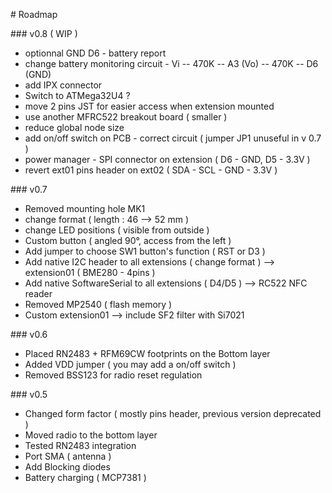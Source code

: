 # Roadmap

### v0.8 ( WIP )

- optionnal GND D6 - battery report
- change battery monitoring circuit - Vi -- 470K -- A3 (Vo) -- 470K -- D6 (GND)
- add IPX connector
- Switch to ATMega32U4 ? 
- move 2 pins JST for easier access when extension mounted
- use another MFRC522 breakout board ( smaller )
- reduce global node size 
- add on/off switch on PCB - correct circuit ( jumper JP1 unuseful in v 0.7 )
- power manager - SPI connector on extension ( D6 - GND, D5 - 3.3V )
- revert ext01 pins header on ext02 ( SDA - SCL - GND - 3.3V )

### v0.7 

- Removed mounting hole MK1
- change format ( length : 46 --> 52 mm )
- change LED positions ( visible from outside )
- Custom button ( angled 90°, access from the left )
- Add jumper to choose SW1 button's function ( RST or D3 )
- Add native I2C header to all extensions ( change format ) --> extension01 ( BME280 - 4pins )
- Add native SoftwareSerial to all extensions ( D4/D5 ) --> RC522 NFC reader
- Removed MP2540 ( flash memory )
- Custom extension01 --> include SF2 filter with Si7021 

### v0.6

- Placed RN2483 + RFM69CW footprints on the Bottom layer
- Added VDD jumper ( you may add a on/off switch )
- Removed BSS123 for radio reset regulation

### v0.5

- Changed form factor ( mostly pins header, previous version deprecated )
- Moved radio to the bottom layer
- Tested RN2483 integration
- Port SMA ( antenna )
- Add Blocking diodes
- Battery charging ( MCP7381 )
